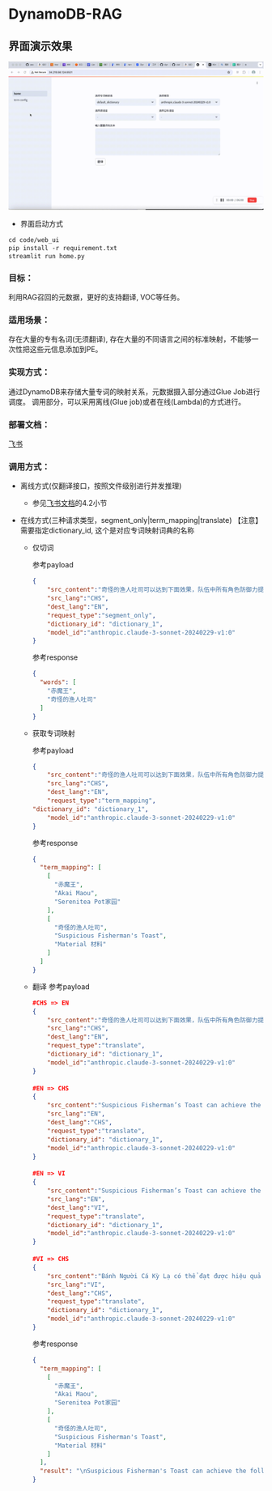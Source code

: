 # DynamoDB-RAG

## 界面演示效果

![demo](./demo.gif) 

- 界面启动方式
```
cd code/web_ui
pip install -r requirement.txt
streamlit run home.py
```

### 目标：

利用RAG召回的元数据，更好的支持翻译, VOC等任务。

### 适用场景：

存在大量的专有名词(无须翻译), 存在大量的不同语言之间的标准映射，不能够一次性把这些元信息添加到PE。

### 实现方式：

通过DynamoDB来存储大量专词的映射关系，元数据摄入部分通过Glue Job进行调度。 调用部分，可以采用离线(Glue job)或者在线(Lambda)的方式进行。

### 部署文档：

[飞书](https://amzn-chn.feishu.cn/docx/HxO8dK41UosPFvxAylScW6Xunah?from=from_copylink)

### 调用方式：

- 离线方式(仅翻译接口，按照文件级别进行并发推理)
    - 参见[飞书文档](https://amzn-chn.feishu.cn/docx/HxO8dK41UosPFvxAylScW6Xunah?from=from_copylink)的4.2小节

- 在线方式(三种请求类型，segment_only|term_mapping|translate)
    【注意】需要指定dictionary_id, 这个是对应专词映射词典的名称
    - 仅切词

        参考payload
        ```json
        {
            "src_content":"奇怪的渔人吐司可以达到下面效果，队伍中所有角色防御力提高88点，持续300秒。多人游戏时，仅对自己的角色生效。《原神手游》赤魔王图鉴，赤魔王能捉吗",
            "src_lang":"CHS",
            "dest_lang":"EN",
            "request_type":"segment_only",
            "dictionary_id": "dictionary_1",
            "model_id":"anthropic.claude-3-sonnet-20240229-v1:0"
        }
        ```
        参考response
        ```json
        {
          "words": [
            "赤魔王",
            "奇怪的渔人吐司"
          ]
        }
        ```
    - 获取专词映射

        参考payload
        ```json
		{
		    "src_content":"奇怪的渔人吐司可以达到下面效果，队伍中所有角色防御力提高88点，持续300秒。多人游戏时，仅对自己的角色生效。《原神手游》赤魔王图鉴，赤魔王能捉吗",
		    "src_lang":"CHS",
		    "dest_lang":"EN",
		    "request_type":"term_mapping",
        "dictionary_id": "dictionary_1",
		    "model_id":"anthropic.claude-3-sonnet-20240229-v1:0"
		}
        ```
        参考response
        ```json
        {
          "term_mapping": [
            [
              "赤魔王",
              "Akai Maou",
              "Serenitea Pot家园"
            ],
            [
              "奇怪的渔人吐司",
              "Suspicious Fisherman's Toast",
              "Material 材料"
            ]
          ]
        }
        ```
    - 翻译
        参考payload
        ```json
        #CHS => EN
        {
            "src_content":"奇怪的渔人吐司可以达到下面效果，队伍中所有角色防御力提高88点，持续300秒。多人游戏时，仅对自己的角色生效。《原神手游》赤魔王图鉴，赤魔王能捉吗",
            "src_lang":"CHS",
            "dest_lang":"EN",
            "request_type":"translate",
            "dictionary_id": "dictionary_1",
            "model_id":"anthropic.claude-3-sonnet-20240229-v1:0"
        }

        #EN => CHS
        {
            "src_content":"Suspicious Fisherman’s Toast can achieve the following effect: all characters in the team gain 88 points of DEF, lasting for 300 seconds. In multi-player mode, this effect only applies to your own characters. Akai Maou Handbook, can Akai Maou be caught?",
            "src_lang":"EN",
            "dest_lang":"CHS",
            "request_type":"translate",
            "dictionary_id": "dictionary_1",
            "model_id":"anthropic.claude-3-sonnet-20240229-v1:0"
        }

        #EN => VI
        {
            "src_content":"Suspicious Fisherman’s Toast can achieve the following effect: all characters in the team gain 88 points of DEF, lasting for 300 seconds. In multi-player mode, this effect only applies to your own characters. Akai Maou Handbook, can Akai Maou be caught?",
            "src_lang":"EN",
            "dest_lang":"VI",
            "request_type":"translate",
            "dictionary_id": "dictionary_1",
            "model_id":"anthropic.claude-3-sonnet-20240229-v1:0"
        }

        #VI => CHS
        {
            "src_content":"Bánh Người Cá Kỳ Lạ có thể đạt được hiệu quả sau: tất cả nhân vật trong đội nhận được 88 điểm DEF, kéo dài trong 300 giây. Trong chế độ đa người chơi, hiệu quả này chỉ áp dụng cho nhân vật của riêng bạn. Xích Ma Vương Handbook, có thể bắt được Xích Ma Vương không?",
            "src_lang":"VI",
            "dest_lang":"CHS",
            "request_type":"translate",
            "dictionary_id": "dictionary_1",
            "model_id":"anthropic.claude-3-sonnet-20240229-v1:0"
        }
        ```
        参考response
        ```json
        {
          "term_mapping": [
            [
              "赤魔王",
              "Akai Maou",
              "Serenitea Pot家园"
            ],
            [
              "奇怪的渔人吐司",
              "Suspicious Fisherman's Toast",
              "Material 材料"
            ]
          ],
          "result": "\nSuspicious Fisherman's Toast can achieve the following effect: All characters in the team gain 88 DEF for 300 seconds. In multi-player mode, this effect only applies to your own characters. Genshin Impact Akai Maou Codex, can Akai Maou be caught?\n"
        }
        ```